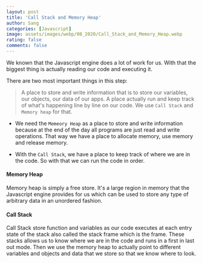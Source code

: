 ```yaml
---
layout: post
title: 'Call Stack and Memory Heap'
author: Sang
categories: [Javascript]
image: assets/images/webp/08_2020/Call_Stack_and_Memory_Heap.webp
rating: false
comments: false
---
```


We known that the Javascript engine does a lot of work for us. With that the biggest thing is actually reading our code and executing it.

There are two most important things in this step:

> A place to store and write information that is to store our variables, our objects, our data of our apps. A place actually run and keep track of what's happening line by line on our code. We use `Call Stack` and `Memory heap` for that.

-   We need the `Memeory Heap` as a place to store and write information because at the end of the day all programs are just read and write operations. That way we have a place to allocate memory, use memory and release memory.

-   With the `Call Stack`, we have a place to keep track of where we are in the code. So with that we can run the code in order.

#### Memory Heap

Memory heap is simply a free store. It's a large region in memory that the Javascript engine provides for us which can be used to store any type of arbitrary data in an unordered fashion.

#### Call Stack

Call Stack store function and variables as our code executes at each entry state of the stack also called the stack frame which is the frame. These stacks allows us to know where we are in the code and runs in a first in last out mode. Then we use the memory heap to actually point to different variables and objects and data that we store so that we know where to look.
